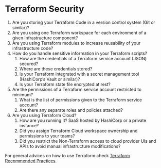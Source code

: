 # Terraform Security

1. Are you storing your Terraform Code in a version control system (Git or similar)?
1. Are you using one Terraform workspace for each environment of a given infrastructure component?
1. Are you using Terraform modules to increase reusability of your infrastructure code?
1. How do you handle sensitive information in your Terraform scripts?
    1. How are the credentials of a Terraform service account (JSON) secured?
    1. Where are these credentials stored?
    1. Is your Terraform integrated with a secret management tool (HashiCorp’s Vault or similar)?
    1. Is your Terraform state file encrypted at rest?
1. Are the permissions of a Terraform service account restricted to minimum?
    1. What is the list of permissions given to the Terraform service account?
    1. Are there any separate roles and policies attached?
1. Are you using Terraform Cloud?
    1. How are you running it? SaaS hosted by HashiCorp or a private instance?
    1. Did you assign Terraform Cloud workspace ownership and permissions to your teams?
    1. Did you restrict the Non-Terraform access to cloud provider UIs and APIs to avoid manual infrastructure modifications?

For general advices on how to use Terraform check [Terraform Recommended Practices](https://www.terraform.io/docs/cloud/guides/recommended-practices/index.html).
